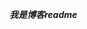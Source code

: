 <!--
 * @Author: junw 45444154+wo1261931780@users.noreply.github.com
 * @Date: 2023-03-24 21:21:55
 * @LastEditors: junw 45444154+wo1261931780@users.noreply.github.com
 * @LastEditTime: 2023-03-24 21:30:00
 * @FilePath: \wo1261931780.github.io\README.md
 * @Description: 1111
 *
 * Copyright (c) 2023 by ${git_name_email}, All Rights Reserved.
-->

***我是博客readme***
